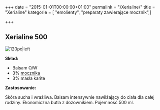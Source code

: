 +++
date = "2015-01-01T00:00:00+01:00"
permalink = "/Xerialine/"
title = "Xerialine"
kategorie = [ "emolienty", "preparaty zawierające mocznik",]

+++

Xerialine 500
-------------

![](/images/Xerialine500.jpg "120px|left")

**Skład:**

-   Balsam O/W
-   3% [mocznika](/atopedia/mocznik "wikilink")
-   3% masła karite

**Zastosowanie:**

Skóra sucha i wrażliwa. Balsam intensywnie nawilżający do ciała dla całej rodziny. Ekonomiczna butla z dozownikiem. Pojemność 500 ml.
